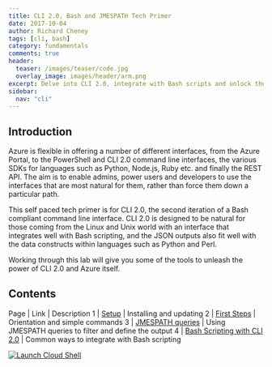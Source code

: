 ```yaml
---
title: CLI 2.0, Bash and JMESPATH Tech Primer
date: 2017-10-04
author: Richard Cheney
tags: [cli, bash]
category: fundamentals
comments: true
header:
  teaser: /images/teaser/code.jpg
  overlay_image: images/header/arm.png
excerpt: Delve into CLI 2.0, integrate with Bash scripts and unlock the power of the JMESPATH queries
sidebar:
  nav: "cli"
---
```


## Introduction

Azure is flexible in offering a number of different interfaces, from the Azure Portal, to the PowerShell and CLI 2.0 command line interfaces, the various SDKs for languages such as Python, Node.js, Ruby etc. and finally the REST API.  The aim is to enable admins, power users and developers to use the interfaces that are most natural for them, rather than force them down a particular path.

This self paced tech primer is for CLI 2.0, the second iteration of a Bash compliant command line interface.  CLI 2.0 is designed to be natural for those coming from the Linux and Unix world with an interface that integrates well with Bash scripting, and the JSON outputs also fit well with the data constructs within languages such as Python and Perl.

Working through this lab will give you some of the tools to unleash the power of CLI 2.0 and Azure itself.

## Contents

Page | Link | Description
1 | <a href="/fundamentals/cli/cli-1-setup" target="_self">Setup</a> | Installing and updating
2 | <a href="/fundamentals/cli/cli-2-firststeps" target="_self">First Steps</a> | Orientation and simple commands
3 | <a href="/fundamentals/cli/cli-3-jmespath" target="_self">JMESPATH queries</a> | Using JMESPATH queries to filter and define the output
4 | <a href="/fundamentals/cli/cli-4-bash" target="_self">Bash Scripting with CLI 2.0</a> | Common ways to integrate with Bash scripting

[![Launch Cloud Shell](https://shell.azure.com/images/launchcloudshell.png "Launch Cloud Shell")](https://shell.azure.com)